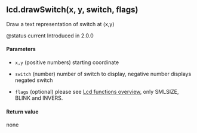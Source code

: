 <!-- This file was generated by the script. Do not edit it, any changes will be lost! -->

## lcd.drawSwitch(x, y, switch, flags)



Draw a text representation of switch at (x,y)

@status current Introduced in 2.0.0


#### Parameters

* `x,y` (positive numbers) starting coordinate

* `switch` (number) number of switch to display, negative number
displays negated switch

* `flags` (optional) please see [Lcd functions overview](../lcd-functions-less-than-greater-than-luadoc-begin-lcd/lcd_functions-overview.html), only SMLSIZE, BLINK and INVERS.



#### Return value

none

